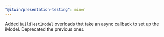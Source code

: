 ```yaml
---
"@itwin/presentation-testing": minor
---
```


Added `buildTestIModel` overloads that take an async callback to set up the iModel. Deprecated the previous ones.
